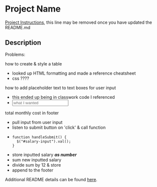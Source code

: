 # Project Name

[Project Instructions](./INSTRUCTIONS.md), this line may be removed once you have updated the README.md

## Description

Problems: 

how to create & style a table
  - looked up HTML formatting and made a reference cheatsheet
  - css ????

how to add placeholder text to text boxes for user input
  - this ended up being in classwork code I referenced
  - <input id="whatever" placeholder="what I wanted" type="text" />

total monthly cost in footer
  - pull input from user input
  - listen to submit button on 'click' & call function
  -     function handleSubmit() {
          $("#salary-input").val();
        }
  - store inputted salary ***as number***
  - sum new inputted salary
  - divide sum by 12 & store
  - append to the footer

Additional README details can be found [here](https://github.com/PrimeAcademy/readme-template/blob/master/README.md).
